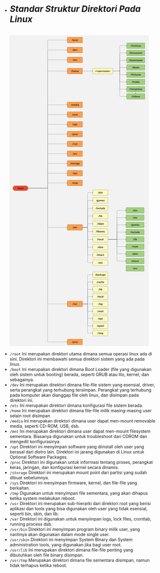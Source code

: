 - # _Standar Struktur Direktori Pada Linux_ 
<p align="center">
  <br><img src="assets/tree.jpg"><br>
</p>
    
- ```/root```
    Ini merupakan direktori utama dimana semua operasi linux ada di sini. Direktori ini membawahi semua direktori sistem yang ada pada linux.
- ```/boot```
    Ini merupakan direktori dimana Boot Loader (file yang digunakan oleh sistem untuk booting) berada, seperti GRUB atau lilo, kernel, dan sebagainya. 
- ```/dev```
    Ini merupakan direktori dimana file-file sistem yang esensial, driver, serta perangkat yang terhubung tersimpan. Perangkat yang terhubung pada komputer akan dianggap file oleh linux, dan disimpan pada direktori ini.
- ```/etc```
    Ini merupakan direktori dimana konfigurasi file sistem berada. 
- ```/home```
    Ini merupakan direktori dimana file-file milik masing-masing user selain root disimpan
- ```/media```
    Ini merupakan direktori dimana user dapat men-mount removable media, seperti CD-ROM, USB, dsb.
- ```/mnt```
    Ini merupakan direktori dimana user dapat men-mount filesystem sementara. Biasanya digunakan untuk troubleshoot dari CDROM dan mengedit konfigurasinya.
- ```/opt```
    Direktori ini menyimpan software yang diinstall oleh user yang berasal dari distro lain. Direktori ini jarang digunakan di Linux untuk Optional Software Packages. 
- ```/proc```
    Direktori ini digunakan untuk informasi tentang proses, perangkat keras, jaringan, dan konfigurasi kernel secara dinamis.
- ```/storage```
    Direktori ini merupakan mount point dari partisi yang sudah dibuat sebelumnya.
- ```/sys```
    Direktori ini menyimpan firmware, kernel, dan file-file yang berkaitan.
- ```/tmp```
    Digunakan untuk menyimpan file sementara, yang akan dihapus ketika system melakukan reboot. 
- ```/usr```
    Direktori ini merupakan sub-hierarki dari direktori root yang berisi aplikasi dan tools yang bisa digunakan oleh user yang tidak esensial, seperti bin, sbin, dan lib. 
- ```/var```
    Direktori ini digunakan untuk menyimpan logs, lock files, crontlab, running process dsb. 
- ```/usr/bin```
    Direktori ini menyimpan program binary milik user, yang nantinya akan digunakan dalam mode single user.
- ```/usr/sbin```
    Direktori ini menyimpan System Binary dan System administration tools, yang digunakan jika bagi user root.
- ```/usr/lib```
    Ini merupakan direktori dimana file-file penting yang dibutuhkan oleh file binary disimpan.
- ```/usr/tmp```
    Merupakan direktori dimana file sementara disimpan, namun tidak terhapus ketika reboot.
